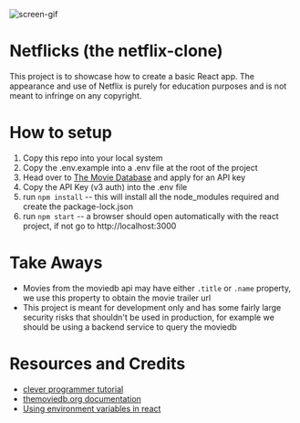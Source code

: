 ![screen-gif](./netflicks.gif)

# Netflicks (the netflix-clone)
This project is to showcase how to create a basic React app.
The appearance and use of Netflix is purely for education purposes and is not meant to infringe on any copyright.

# How to setup
1. Copy this repo into your local system
2. Copy the .env.example into a .env file at the root of the project
3. Head over to [The Movie Database](https://themoviedb.org/settings/api) and apply for an API key
4. Copy the API Key (v3 auth) into the .env file
5. run `npm install` -- this will install all the node_modules required and create the package-lock.json
6. run `npm start` -- a browser should open automatically with the react project, if not go to http://localhost:3000

# Take Aways
- Movies from the moviedb api may have either `.title` or `.name` property, we use this property to obtain the movie trailer url
- This project is meant for development only and has some fairly large security risks that shouldn't be used in production, for example we should be using a backend service to query the moviedb

# Resources and Credits
- [clever programmer tutorial](https://www.youtube.com/watch?v=XtMThy8QKqU&t=10474s)
- [themoviedb.org documentation](https://developers.themoviedb.org/3/)
- [Using environment variables in react](https://create-react-app.dev/docs/adding-custom-environment-variables/)

